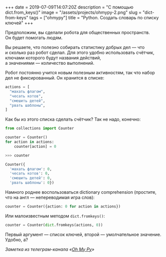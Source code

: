 +++
date = 2019-07-09T14:07:20Z
description = "С помощью dict.from_keys()"
image = "/assets/projects/ohmypy-2.png"
slug = "dict-from-keys"
tags = ["ohmypy"]
title = "Python. Создать словарь по списку ключей"
+++

Предположим, вы сделали робота для общественных пространств. Он будет помогать людям.

Вы решаете, что полезно собирать статистику добрых дел — что и сколько раз робот сделал. Для этого удобно использовать счётчик, ключами которого будут названия действий, а значениями — количество выполнений.

Робот постоянно учится новым полезным активностям, так что набор дел не фиксированный. Он хранится в списке:

```python
actions = [
  "махать флагом",
  "чесать котов",
  "смешить детей",
  "рвать шаблоны",
]
```

Как бы из этого списка сделать счётчик? Так не надо, конечно:

```python
from collections import Counter

counter = Counter()
for action in actions:
    counter[action] = 0

>>> counter

Counter({
  'махать флагом': 0,
  'чесать котов': 0,
  'смешить детей': 0,
  'рвать шаблоны': 0})
```

Намного роднее воспользоваться dictionary comprehension (простите, что на англ — непереводимая игра слов):

```python
counter = Counter({action: 0 for action in actions})
```

Или малоизвестным методом <code>dict.fromkeys()</code>:

```python
counter = Counter(dict.fromkeys(actions, 0))
```

Первый аргумент — список ключей, второй — умолчательное значение. Удобно, а?

<div class="row">
<div class="col-xs-12 col-sm-10 col-md-8"><p><em>Заметка из телеграм-канала <span class="nowrap"><i class="fas fa-kiwi-bird"></i> «<a href="http://ohmypy.ru">Oh My Py</a>»</span></em></p></div>
</div>
